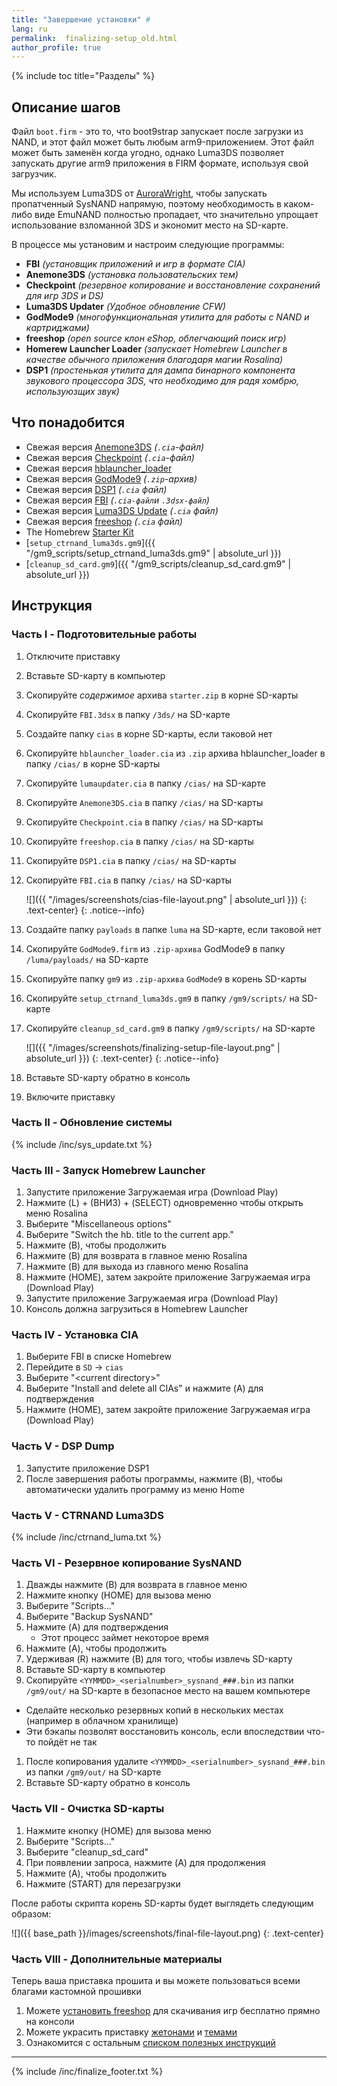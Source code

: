 ```yaml
---
title: "Завершение установки" #
lang: ru
permalink:  finalizing-setup_old.html
author_profile: true
---
```


{% include toc title="Разделы" %}

## Описание шагов

Файл `boot.firm` - это то, что boot9strap запускает после загрузки из NAND, и этот файл может быть любым arm9-приложением. Этот файл может быть заменён когда угодно, однако Luma3DS позволяет запускать другие arm9 приложения в FIRM формате, используя свой загрузчик.

Мы используем Luma3DS от [AuroraWright](https://github.com/AuroraWright/), чтобы запускать пропатченный SysNAND напрямую, поэтому необходимость в каком-либо виде EmuNAND полностью пропадает, что значительно упрощает использование взломанной 3DS и экономит место на SD-карте.

В процессе мы установим и настроим следующие программы:    

+  **FBI** *(установщик приложений и игр в формате CIA)*
+  **Anemone3DS** *(установка пользовательских тем)*
+  **Checkpoint** *(резервное копирование и восстановление сохранений для игр 3DS и DS)*
+  **Luma3DS Updater** *(Удобное обновление CFW)*
+  **GodMode9** *(многофункциональная утилита для работы с NAND и картриджами)*
+  **freeshop** *(open source клон eShop, облегчающий поиск игр)*
+  **Homerew Launcher Loader** *(запускает Homebrew Launcher в качестве обычного приложения благодаря магии Rosalina)*
+  **DSP1** *(простенькая утилита для дампа бинарного компонента звукового процессора 3DS, что необходимо для радя хомбрю, используюзщих звук)*

## Что понадобится

* Свежая версия [Anemone3DS](https://github.com/astronautlevel2/Anemone3DS/releases/latest) *(`.cia`-файл)*
* Свежая версия [Checkpoint](https://github.com/BernardoGiordano/Checkpoint/releases/latest) *(`.cia`-файл)*
* Свежая версия [hblauncher_loader](https://github.com/yellows8/hblauncher_loader/releases/latest)
* Свежая версия [GodMode9](https://github.com/d0k3/GodMode9/releases/latest) *(`.zip`-архив)*
* Свежая версия [DSP1](https://github.com/zoogie/DSP1/releases/latest) *(`.cia` файл)*
* Свежая версия [FBI](https://github.com/Steveice10/FBI/releases/latest) *(`.cia-файл`и `.3dsx-файл`)*
* Свежая версия [Luma3DS Update](https://github.com/KunoichiZ/lumaupdate/releases/latest) *(`.cia` файл)*
* Свежая версия [freeshop](https://notabug.org/arc13/freeShop/releases) *(`.cia` файл)*
* The Homebrew [Starter Kit](http://smealum.github.io/ninjhax2/starter.zip)
* [`setup_ctrnand_luma3ds.gm9`]({{ "/gm9_scripts/setup_ctrnand_luma3ds.gm9" | absolute_url }})
* [`cleanup_sd_card.gm9`]({{ "/gm9_scripts/cleanup_sd_card.gm9" | absolute_url }})

## Инструкция

### Часть I - Подготовительные работы

1. Отключите приставку
1. Вставьте SD-карту в компьютер
1. Скопируйте _содержимое_ архива `starter.zip` в корне SD-карты
1. Скопируйте `FBI.3dsx` в папку `/3ds/` на SD-карте
1. Создайте папку `cias` в корне SD-карты, если таковой нет
1. Скопируйте `hblauncher_loader.cia` из `.zip` архива hblauncher_loader в папку `/cias/` в корне SD-карты
1. Скопируйте `lumaupdater.cia` в папку `/cias/` на SD-карте
1. Скопируйте `Anemone3DS.cia` в папку `/cias/` на SD-карты
1. Скопируйте `Checkpoint.cia` в папку `/cias/` на SD-карты
1. Скопируйте `freeshop.cia` в папку `/cias/` на SD-карты
1. Скопируйте `DSP1.cia` в папку `/cias/` на SD-карты
1. Скопируйте `FBI.cia` в папку `/cias/` на SD-карты

    ![]({{ "/images/screenshots/cias-file-layout.png" | absolute_url }})
	{: .text-center}
    {: .notice--info}

1. Создайте папку `payloads` в папке `luma` на SD-карте, если таковой нет
1. Скопируйте `GodMode9.firm` из `.zip-архива` GodMode9 в папку `/luma/payloads/` на SD-карте
1. Скопируйте папку `gm9` из `.zip-архива` `GodMode9` в корень SD-карты
1. Скопируйте `setup_ctrnand_luma3ds.gm9` в папку `/gm9/scripts/` на SD-карте
1. Скопируйте `cleanup_sd_card.gm9` в папку `/gm9/scripts/` на SD-карте

    ![]({{ "/images/screenshots/finalizing-setup-file-layout.png" | absolute_url }})
	{: .text-center}
    {: .notice--info}

1. Вставьте SD-карту обратно в консоль
1. Включите приставку

### Часть II - Обновление системы

{% include /inc/sys_update.txt %}

### Часть III - Запуск Homebrew Launcher

1. Запустите приложение Загружаемая игра (Download Play)
1. Нажмите (L) + (ВНИЗ) + (SELECT) одновременно чтобы открыть меню Rosalina
1. Выберите "Miscellaneous options"
1. Выберите "Switch the hb. title to the current app."
1. Нажмите (B), чтобы продолжить
1. Нажмите (B) для возврата в главное меню Rosalina
1. Нажмите (B) для выхода из главного меню Rosalina
1. Нажмите (HOME), затем закройте приложение Загружаемая игра (Download Play)
1. Запустите приложение Загружаемая игра (Download Play)
1. Консоль должна загрузиться в Homebrew Launcher

### Часть IV - Установка CIA

1. Выберите FBI в списке Homebrew
1. Перейдите в `SD` -> `cias`
1. Выберите "\<current directory>"
1. Выберите "Install and delete all CIAs" и нажмите (A) для подтверждения
1. Нажмите (HOME), затем закройте приложение Загружаемая игра (Download Play)

### Часть V - DSP Dump

1. Запустите приложение DSP1
1. После завершения работы программы, нажмите (B), чтобы автоматически удалить программу из меню Home

### Часть V - CTRNAND Luma3DS

{% include /inc/ctrnand_luma.txt %}

### Часть VI - Резервное копирование SysNAND

1. Дважды нажмите (B) для возврата в главное меню
1. Нажмите кнопку (HOME) для вызова меню
1. Выберите "Scripts..."
1. Выберите "Backup SysNAND"
1. Нажмите (A) для подтверждения
	+ Этот процесс займет некоторое время
1. Нажмите (A), чтобы продолжить
1. Удерживая (R) нажмите (B) для того, чтобы извлечь SD-карту
1. Вставьте SD-карту в компьютер
1. Скопируйте `<YYMMDD>_<serialnumber>_sysnand_###.bin` из папки `/gm9/out/` на SD-карте в безопасное место на вашем компьютере
  + Сделайте несколько резервных копий в нескольких местах (например в облачном хранилище)
  + Эти бэкапы позволят восстановить консоль, если впоследствии что-то пойдёт не так
1. После копирования удалите `<YYMMDD>_<serialnumber>_sysnand_###.bin` из папки `/gm9/out/` на SD-карте
1. Вставьте SD-карту обратно в консоль

### Часть VII - Очистка SD-карты

1. Нажмите кнопку (HOME) для вызова меню
1. Выберите "Scripts..."
1. Выберите "cleanup_sd_card"
1. При появлении запроса, нажмите (A) для продолжения
1. Нажмите (A), чтобы продолжить
1. Нажмите (START) для перезагрузки

После работы скрипта корень SD-карты будет выглядеть следующим образом: 

![]({{ base_path }}/images/screenshots/final-file-layout.png)
{: .text-center}

### Часть VIII - Дополнительные материалы

Теперь ваша приставка прошита и вы можете пользоваться всеми благами кастомной прошивки

1. Можете [установить freeshop](freeshop) для скачивания игр бесплатно прямно на консоли
1. Можете украсить приставку [жетонами](badges) и [темами](themes)
1. Ознакомится с остальным [списком полезных инструкций](addons)

___

{% include /inc/finalize_footer.txt %}